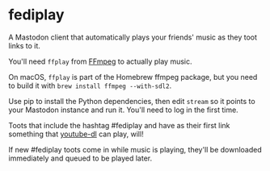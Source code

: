 # fediplay

A Mastodon client that automatically plays your friends' music as they toot links to it.

You'll need `ffplay` from [FFmpeg](https://ffmpeg.org/) to actually play music.

On macOS, `ffplay` is part of the Homebrew ffmpeg package, but you need to build it with `brew install ffmpeg --with-sdl2`.

Use pip to install the Python dependencies, then edit `stream` so it points to your Mastodon instance and run it. You'll need to log in the first time.

Toots that include the hashtag #fediplay and have as their first link something that [youtube-dl](https://rg3.github.io/youtube-dl/) can play, will!

If new #fediplay toots come in while music is playing, they'll be downloaded immediately and queued to be played later.
